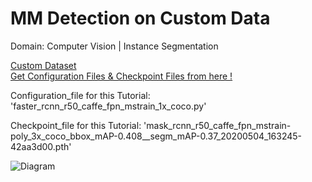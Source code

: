 # MM Detection on Custom Data
Domain: Computer Vision | Instance Segmentation

<div align = "left">
      <a href="https://www.kaggle.com/datasets/sreevishnudamodaran/vinbigdata-coco-dataset-with-wbf-3x-downscaled?select=vinbigdata-coco-dataset-with-wbf-3x-downscaled">
      Custom Dataset
      </a>
</div>


<div align = "left">
      <a href="https://github.com/open-mmlab/mmdetection/tree/master/configs">
      Get Configuration Files & Checkpoint Files from here !
      </a>
</div>

Configuration_file for this Tutorial: 'faster_rcnn_r50_caffe_fpn_mstrain_1x_coco.py'

Checkpoint_file for this Tutorial: 'mask_rcnn_r50_caffe_fpn_mstrain-poly_3x_coco_bbox_mAP-0.408__segm_mAP-0.37_20200504_163245-42aa3d00.pth'

![Diagram](https://raw.githubusercontent.com/mykeysid10/Fire-Alarm-System-using-Tinkercad/main/Output.png)
